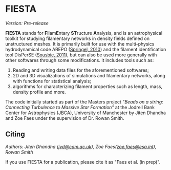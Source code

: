 # FIESTA
_Version: Pre-release_

**FIESTA** stands for **FI**lam**E**ntary **ST**ructure **A**nalysis, and is an astrophysical toolkit for studying filamentary networks in density fields defined on unstructured meshes. It is primarily built for use with the multi-physics hydrodynamical code AREPO ([Springel, 2010](https://doi.org/10.1111/j.1365-2966.2009.15715.x)) and the filament identification tool DisPerSE ([Sousbie, 2011](https://doi.org/10.1111/j.1365-2966.2011.18394.x)), but can also be used more generally with other softwares through some modifications. It includes tools such as:
1. Reading and writing data files for the aforementioned softwares; 
2. 2D and 3D visualizations of simulations and filamentary networks, along with functions for statistical analysis;
3. algorithms for characterizing filament properties such as length, mass, density profile and more.

The code initially started as part of the Masters project <i>"Beads on a string: Connecting Turbulence to Massive Star Formation"</i> at the Jodrell Bank Center for Astrophysics (JBCA), University of Manchester by Jiten Dhandha and Zoe Faes under the supervision of Dr. Rowan Smith.


## Citing
_Authors: Jiten Dhandha (jvd@cam.ac.uk), Zoe Faes(zoe.faes@esa.int), Rowan Smith_

If you use FIESTA for a publication, please cite it as "Faes et al. (in prep)".
